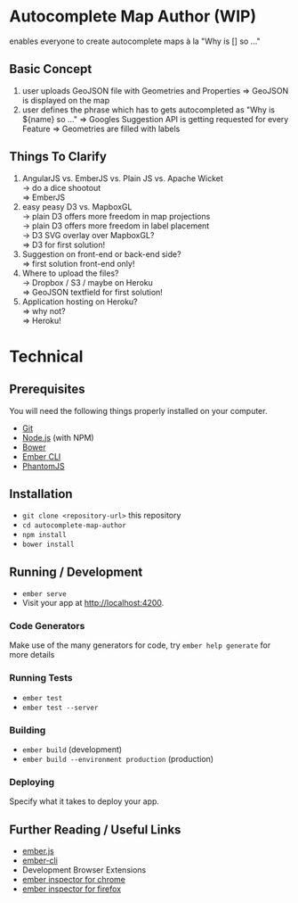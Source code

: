 #  Autocomplete Map Author (WIP)

enables everyone to create autocomplete maps à la "Why is [] so ..."

## Basic Concept

1. user uploads GeoJSON file with Geometries and Properties
   => GeoJSON is displayed on the map
2. user defines the phrase which has to gets autocompleted as "Why is ${name} so ..."
   => Googles Suggestion API is getting requested for every Feature
   => Geometries are filled with labels

## Things To Clarify

1. AngularJS vs. EmberJS vs. Plain JS vs. Apache Wicket<br /> 
   -> do a dice shootout<br />
   => EmberJS
2. easy peasy D3 vs. MapboxGL<br />
   -> plain D3 offers more freedom in map projections<br />
   -> plain D3 offers more freedom in label placement<br />
   -> D3 SVG overlay over MapboxGL?<br />
   => D3 for first solution!
3. Suggestion on front-end or back-end side?<br />
   => first solution front-end only!
4. Where to upload the files?<br />
   -> Dropbox / S3 / maybe on Heroku<br />
   => GeoJSON textfield for first solution!
5. Application hosting on Heroku?<br />
   => why not?<br />
   => Heroku!


# Technical

## Prerequisites

You will need the following things properly installed on your computer.

* [Git](http://git-scm.com/)
* [Node.js](http://nodejs.org/) (with NPM)
* [Bower](http://bower.io/)
* [Ember CLI](http://ember-cli.com/)
* [PhantomJS](http://phantomjs.org/)

## Installation

* `git clone <repository-url>` this repository
* `cd autocomplete-map-author`
* `npm install`
* `bower install`

## Running / Development

* `ember serve`
* Visit your app at [http://localhost:4200](http://localhost:4200).

### Code Generators

Make use of the many generators for code, try `ember help generate` for more details

### Running Tests

* `ember test`
* `ember test --server`

### Building

* `ember build` (development)
* `ember build --environment production` (production)

### Deploying

Specify what it takes to deploy your app.

## Further Reading / Useful Links

* [ember.js](http://emberjs.com/)
* [ember-cli](http://ember-cli.com/)
* Development Browser Extensions
* [ember inspector for chrome](https://chrome.google.com/webstore/detail/ember-inspector/bmdblncegkenkacieihfhpjfppoconhi)
* [ember inspector for firefox](https://addons.mozilla.org/en-US/firefox/addon/ember-inspector/)

